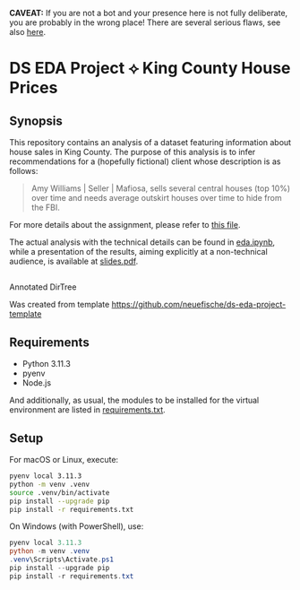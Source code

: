 **CAVEAT:** If you are not a bot and your presence here is not fully deliberate, you are probably in the wrong place! There are several serious flaws, see also [here](./flaws.md).

# DS EDA Project ⟡ King County House Prices

## Synopsis

This repository contains an analysis of a dataset featuring information about house sales in King County. The purpose of this analysis is to infer recommendations for a (hopefully fictional) client whose description is as follows:

> Amy Williams | Seller | Mafiosa, sells several central houses (top 10%) over time and needs average outskirt houses over time to hide from the FBI.

For more details about the assignment, please refer to [this file](./assignment/assignment.md).

The actual analysis with the technical details can be found in [eda.ipynb](./eda.ipynb), while a presentation of the results, aiming explicitly at a non-technical audience, is available at [slides.pdf](./slides.pdf).

##

Annotated DirTree

Was created from template https://github.com/neuefische/ds-eda-project-template

## Requirements

- Python 3.11.3
- pyenv
- Node.js

And additionally, as usual, the modules to be installed for the virtual environment are listed in [requirements.txt](./requirements.txt).

## Setup

For macOS or Linux, execute:

``` bash
pyenv local 3.11.3
python -m venv .venv
source .venv/bin/activate
pip install --upgrade pip
pip install -r requirements.txt
```

On Windows (with PowerShell), use:

``` powershell
pyenv local 3.11.3
python -m venv .venv
.venv\Scripts\Activate.ps1
pip install --upgrade pip
pip install -r requirements.txt
```

<!-- # Unit testing

The repository also provides some unit tests. In order to run the tests, execute:

``` bash
pytest
``` -->
